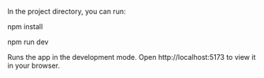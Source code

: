 In the project directory, you can run:

npm install

npm run dev


Runs the app in the development mode.
Open http://localhost:5173 to view it in your browser.



